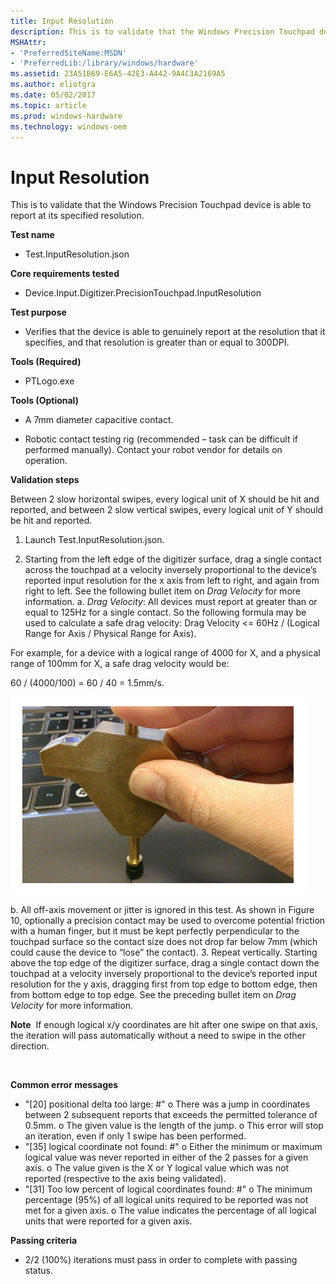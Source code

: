 ```yaml
---
title: Input Resolution
description: This is to validate that the Windows Precision Touchpad device is able to report at its specified resolution.
MSHAttr:
- 'PreferredSiteName:MSDN'
- 'PreferredLib:/library/windows/hardware'
ms.assetid: 23A51B69-E6A5-42E3-A442-9A4C3A2169A5
ms.author: eliotgra
ms.date: 05/02/2017
ms.topic: article
ms.prod: windows-hardware
ms.technology: windows-oem
---
```


# Input Resolution


This is to validate that the Windows Precision Touchpad device is able to report at its specified resolution.

**Test name**

-   Test.InputResolution.json

**Core requirements tested**

-   Device.Input.Digitizer.PrecisionTouchpad.InputResolution

**Test purpose**

-   Verifies that the device is able to genuinely report at the resolution that it specifies, and that resolution is greater than or equal to 300DPI.

**Tools (Required)**

-   PTLogo.exe

**Tools (Optional)**

-   A 7mm diameter capacitive contact.

-   Robotic contact testing rig (recommended – task can be difficult if performed manually). Contact your robot vendor for details on operation.

**Validation steps**

Between 2 slow horizontal swipes, every logical unit of X should be hit and reported, and between 2 slow vertical swipes, every logical unit of Y should be hit and reported.

1. Launch Test.InputResolution.json.

2. Starting from the left edge of the digitizer surface, drag a single contact across the touchpad at a velocity inversely proportional to the device’s reported input resolution for the x axis from left to right, and again from right to left. See the following bullet item on *Drag Velocity* for more information.
a. *Drag Velocity*: All devices must report at greater than or equal to 125Hz for a single contact. So the following formula may be used to calculate a safe drag velocity:
Drag Velocity &lt;= 60Hz / (Logical Range for Axis / Physical Range for Axis).

For example, for a device with a logical range of 4000 for X, and a physical range of 100mm for X, a safe drag velocity would be:

60 / (4000/100) = 60 / 40 = 1.5mm/s.

![image from the input resolution test, showing how to drag a contact across the touchpad.](../images/precision-test-dragvlcty.png)

b. All off-axis movement or jitter is ignored in this test. As shown in Figure 10, optionally a precision contact may be used to overcome potential friction with a human finger, but it must be kept perfectly perpendicular to the touchpad surface so the contact size does not drop far below 7mm (which could cause the device to “lose” the contact).
3. Repeat vertically. Starting above the top edge of the digitizer surface, drag a single contact down the touchpad at a velocity inversely proportional to the device’s reported input resolution for the y axis, dragging first from top edge to bottom edge, then from bottom edge to top edge. See the preceding bullet item on *Drag Velocity* for more information.

**Note**  If enough logical x/y coordinates are hit after one swipe on that axis, the iteration will pass automatically without a need to swipe in the other direction.

 

**Common error messages**

-   "\[20\] positional delta too large: \#"
    o There was a jump in coordinates between 2 subsequent reports that exceeds the permitted tolerance of 0.5mm.
    o The given value is the length of the jump.
    o This error will stop an iteration, even if only 1 swipe has been performed.
-   "\[35\] logical coordinate not found: \#"
    o Either the minimum or maximum logical value was never reported in either of the 2 passes for a given axis.
    o The value given is the X or Y logical value which was not reported (respective to the axis being validated).
-   "\[31\] Too low percent of logical coordinates found: \#"
    o The minimum percentage (95%) of all logical units required to be reported was not met for a given axis.
    o The value indicates the percentage of all logical units that were reported for a given axis.

**Passing criteria**

-   2/2 (100%) iterations must pass in order to complete with passing status.

 

 






